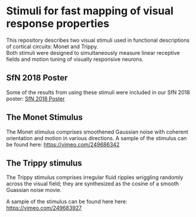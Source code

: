 # Stimuli for fast mapping of visual response properties 

This repository describes two visual stimuli used in functional descriptions of cortical circuits: Monet and Trippy.  
Both stimuli were designed to simultaneously measure linear receptive fields and motion tuning of visually responsive neurons.

## SfN 2018 Poster
Some of the results from using these stimuli were included in our SfN 2018 poster:
[SfN 2018 Poster](yatsenko-SfN2018-lowres.pdf)

## The Monet Stimulus
The Monet stimulus comprises smoothened Gaussian noise with coherent orientation and motion in various directions. 
A sample of the stimulus can be found here: https://vimeo.com/249686342

## The Trippy stimulus
The Trippy stimulus comprises irregular fluid ripples wriggling randomly across the visual field; they are synthesized as the cosine of a smooth Guassian noise movie.

A sample of the stimulus can be found here here: https://vimeo.com/249683927

